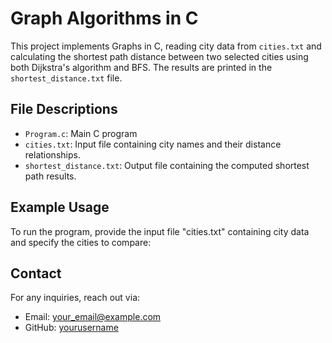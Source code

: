# Graph Algorithms in C

This project implements Graphs in C, reading city data from `cities.txt` and calculating the shortest path distance between two selected cities using both Dijkstra's algorithm and BFS. The results are printed in the `shortest_distance.txt` file.

## File Descriptions

- `Program.c`: Main C program 
- `cities.txt`: Input file containing city names and their distance relationships.
- `shortest_distance.txt`: Output file containing the computed shortest path results.


## Example Usage

To run the program, provide the input file "cities.txt" containing city data and specify the cities to compare:


## Contact

For any inquiries, reach out via:

- Email: [your\_email@example.com](mailto\:your_email@example.com)
- GitHub: [yourusername](https://github.com/yourusername)

